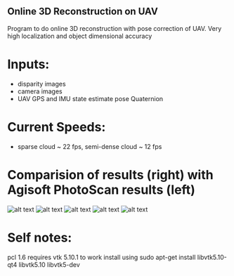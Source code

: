 ## Online 3D Reconstruction on UAV

Program to do online 3D reconstruction with pose correction of UAV. Very high localization and object dimensional accuracy

# Inputs:
- disparity images
- camera images
- UAV GPS and IMU state estimate pose Quaternion

# Current Speeds:
- sparse cloud ~ 22 fps, semi-dense cloud ~ 12 fps

# Comparision of results (right) with Agisoft PhotoScan results (left)
![alt text](https://github.com/pk17r/pose_estimation/blob/master/comparison_with_Agisoft_PhotoScan_results/1.png)
![alt text](https://github.com/pk17r/pose_estimation/blob/master/comparison_with_Agisoft_PhotoScan_results/2.png)
![alt text](https://github.com/pk17r/pose_estimation/blob/master/comparison_with_Agisoft_PhotoScan_results/3.png)
![alt text](https://github.com/pk17r/pose_estimation/blob/master/comparison_with_Agisoft_PhotoScan_results/4.png)
![alt text](https://github.com/pk17r/pose_estimation/blob/master/comparison_with_Agisoft_PhotoScan_results/5.png)


# Self notes:
pcl 1.6 requires vtk 5.10.1 to work
install using
sudo apt-get install libvtk5.10-qt4 libvtk5.10 libvtk5-dev
